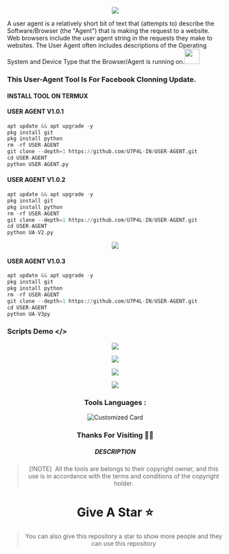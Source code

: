 <p align="center"><img src="https://github.com/U7P4L-IN/USER-AGENT/blob/main/image/github-header-image%20(1).png">

A user agent is a relatively short bit of text that (attempts to) describe the Software/Browser (the "Agent") that is making the request to a website. Web browsers include the user agent string in the requests they make to websites. The User Agent often includes descriptions of the Operating System and Device Type that the Browser/Agent is running on.<img src="https://emojis.slackmojis.com/emojis/images/1588315024/8823/hyperkitty.gif" width="35px"></i></b></h2>

### This User-Agent Tool Is For Facebook Clonning Update.
</p>
  
#### INSTALL TOOL ON TERMUX

#### USER AGENT V1.0.1
```python
apt update && apt upgrade -y
pkg install git
pkg install python
rm -rf USER-AGENT
git clone --depth=1 https://github.com/U7P4L-IN/USER-AGENT.git
cd USER-AGENT
python USER-AGENT.py
```
#### USER AGENT V1.0.2
```python
apt update && apt upgrade -y
pkg install git
pkg install python
rm -rf USER-AGENT
git clone --depth=1 https://github.com/U7P4L-IN/USER-AGENT.git
cd USER-AGENT
python UA-V2.py
```
<p align="center"><img src="https://github.com/U7P4L-IN/USER-AGENT/blob/main/image/carbon.png">
  
#### USER AGENT V1.0.3
```python
apt update && apt upgrade -y
pkg install git
pkg install python
rm -rf USER-AGENT
git clone --depth=1 https://github.com/U7P4L-IN/USER-AGENT.git
cd USER-AGENT
python UA-V3py
```
### Scripts Demo </>

<p align="center"><img src="https://github.com/U7P4L-IN/USER-AGENT/blob/main/image/GridArt_20240117_002617796.jpg">
  
<div align="center">  
<p align="center"><img src="https://github.com/U7P4L-IN/USER-AGENT/blob/main/image/GridArt_20240117_003401939.jpg">

<div align="center">  
<p align="center"><img src="https://github.com/U7P4L-IN/USER-AGENT/blob/main/image/GridArt_20240117_003441786.jpg">

<p align="center"><img src="https://github.com/U7P4L-IN/USER-AGENT/blob/main/image/Screenshot_20240117-000013.png">

### Tools Languages :

![Customized Card](https://github-readme-stats.vercel.app/api/pin?username=U7P4L-IN&repo=USER-AGENT&title_color=fff&icon_color=f9f9f9&text_color=9f9f9f&bg_color=151515)

### Thanks For Visiting 🧡🧡

<h5 align="center"><b>DESCRIPTION</b></h5>

> [!NOTE]  
> All the tools are belongs to their copyright owner, and this use is in accordance with the terms and conditions of the copyright holder.

# Give A Star ⭐

> You can also give this repository a star to show more people and they can use this repository
